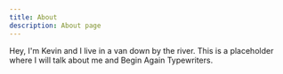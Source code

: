 ```yaml
---
title: About
description: About page
---
```


Hey, I'm Kevin and I live in a van down by the river. This is a placeholder where I will talk about me and Begin Again Typewriters.
